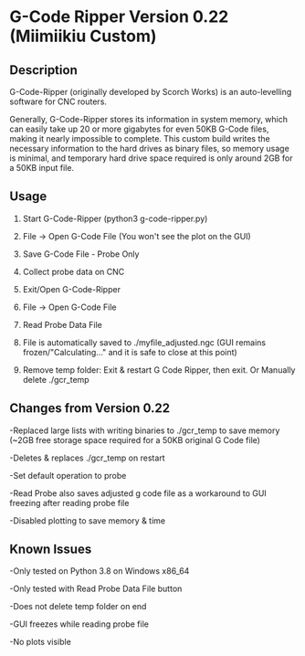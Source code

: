 # G-Code Ripper Version 0.22 (Miimiikiu Custom)

## Description

G-Code-Ripper (originally developed by Scorch Works) is an auto-levelling software for CNC routers.

Generally, G-Code-Ripper stores its information in system memory, which can easily take up 20 or more gigabytes for even 50KB G-Code files, making it nearly impossible to complete. This custom build writes the necessary information to the hard drives as binary files, so memory usage is minimal, and temporary hard drive space required is only around 2GB for a 50KB input file.

## Usage

1. Start G-Code-Ripper (python3 g-code-ripper.py) 

2. File -> Open G-Code File (You won't see the plot on the GUI)

3. Save G-Code File - Probe Only  

4. Collect probe data on CNC 

5. Exit/Open G-Code-Ripper 

6. File -> Open G-Code File 

7. Read Probe Data File 

8. File is automatically saved to ./myfile_adjusted.ngc (GUI remains frozen/"Calculating..." and it is safe to close at this point) 

9. Remove temp folder: Exit & restart G Code Ripper, then exit. Or Manually delete ./gcr_temp

## Changes from Version 0.22

-Replaced large lists with writing binaries to ./gcr_temp to save memory (~2GB free storage space required for a 50KB original G Code file)

-Deletes & replaces ./gcr_temp on restart

-Set default operation to probe

-Read Probe also saves adjusted g code file as a workaround to GUI freezing after reading probe file

-Disabled plotting to save memory & time

## Known Issues

-Only tested on Python 3.8 on Windows x86_64 

-Only tested with Read Probe Data File button

-Does not delete temp folder on end

-GUI freezes while reading probe file

-No plots visible

